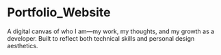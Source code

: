 # Portfolio_Website
A digital canvas of who I am—my work, my thoughts, and my growth as a developer. Built to reflect both technical skills and personal design aesthetics.
